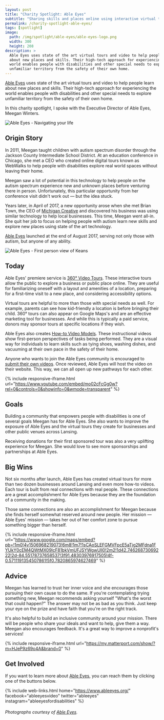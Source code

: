 ```yaml
---
layout: post
title: "Charity Spotlight: Able Eyes"
subtitle: "Sharing skills and places online using interactive virtual tours and video."
permalink: /charity-spotlight-able-eyes/
tags: [spotlight]
image:
  path: /img/spotlight/able-eyes/able-eyes-logo.png
  width: 300
  height: 208
description: >
  Able Eyes uses state of the art virtual tours and video to help people learn
  about new places and skills. Their high-tech approach for experiencing the
  world enables people with disabilities and other special needs to explore
  unfamiliar territory from the safety of their own home.
---
```


[Able Eyes][1] uses state of the art virtual tours and video to help people learn about new places and skills. Their high-tech approach for experiencing the world enables people with disabilities and other special needs to explore unfamiliar territory from the safety of their own home.

In this charity spotlight, I spoke with the Executive Director of Able Eyes, Meegan Winters.

![][6]

## Origin Story

In 2011, Meegan taught children with autism spectrum disorder through the Jackson County Intermediate School District. At an education conference in Chicago, she met a CEO who created online digital tours known as WebWalks to help people with disabilities explore real world spaces without leaving their home.

Meegan saw a lot of potential in this technology to help people on the autism spectrum experience new and unknown places before venturing there in person. Unfortunately, this particular opportunity from her conference visit didn't work out &mdash; but the idea stuck.

Years later, in April of 2017, a new opportunity arose when she met Brian Town, the CEO of [Michigan Creative][2] and discovered his business was using similar technology to help local businesses. This time, Meegan went all-in. She quit her job to focus on helping people with autism learn new skills and explore new places using state of the art technology.

[Able Eyes][1] launched at the end of August 2017, serving not only those with autism, but anyone of any ability.

![][7]

## Today

Able Eyes' premiere service is [360° Video Tours][3]. These interactive tours allow the public to explore a business or public place online. They are useful for familiarizing oneself with a layout and amenities of a location, preparing for a first-time visit to a new place, and considering accessibility options.

Virtual tours are helpful to more than those with special needs as well. For example, parents can see how kid-friendly a location is before bringing their child. 360° tours can also appear on Google Maps's  and are an effective marketing tool for businesses. And while this is typically a paid service, donors may sponsor tours at specific locations if they wish.

Able Eyes also creates [How-to Video Models][4]. These instructional videos show first-person perspectives of tasks being performed. They are a visual way for individuals to learn skills such as tying shoes, washing dishes, and vacuuming at their own pace in the safety of their home.

Anyone who wants to join the Able Eyes community is encouraged to [submit their own videos][5]. Once reviewed, Able Eyes will host the video on their website. This way, we can all open up new pathways for each other.

{% include responsive-iframe.html url="https://www.youtube.com/embed/mo02cFcGg0w?rel=0&controls=0&showinfo=0&wmode=transparent" %}

## Goals

Building a community that empowers people with disabilities is one of several goals Meegan has for Able Eyes. She also wants to improve the exposure of Able Eyes and the virtual tours they create for businesses and other public venues across Lansing.

Receiving donations for their first sponsored tour was also a very uplifting experience for Meegan. She would love to see more sponsorships and partnerships at Able Eyes.

## Big Wins

Not six months after launch, Able Eyes has created virtual tours for more than two dozen businesses around Lansing and even more how-to videos. Each tour is built from real connections with real people. These connections are a great accomplishment for Able Eyes because they are the foundation of a community in the making.

Those same connections are also an accomplishment for Meegan because she finds herself somewhat reserved around new people. Her mission &mdash; Able Eyes' mission &mdash; takes her out of her comfort zone to pursue something bigger than herself.

{% include responsive-iframe.html url="https://www.google.com/maps/embed?pb=!1m0!4v1506968219073!6m8!1m7!1sCAoSLEFGMVFpcE5aTjg2MFdna1FYUkY0cEM4QWtMX09lcF81bkVmUFJSYWgwUll0!2m2!1d42.74626873069222!2d-84.55178737658537!3f91.48303976917505!4f-0.5711191354507861!5f0.7820865974627469" %}

## Advice

Meegan has learned to trust her inner voice and she encourages those pursuing their own cause to do the same. If you're contemplating trying something new, Meegan recommends asking yourself "What's the worst that could happen?" The answer may not be as bad as you think. Just keep your eye on the prize and have faith that you're on the right track.

It's also helpful to build an inclusive community around your mission. There will be people who share your ideals and want to help, give them a way. Meegan also encourages feedback. It's a great way to improve a nonprofit's services!

{% include responsive-iframe.html url="https://my.matterport.com/show/?m=HJeP9z69o4A&brand=0" %}

## Get Involved

If you want to learn more about [Able Eyes][1], you can reach them by clicking one of the buttons below.

{% include web-links.html home="https://www.ableeyes.org/" facebook="ableeyesvideo" twitter="ableeyes" instagram="ableeyesfordisabilities" %}

###### Photographs courtesy of [Able Eyes][1].



[1]: https://www.ableeyes.org/ "Able Eyes Homepage"
[2]: https://www.michigancreative.com/ "Michigan Creative Homepage"
[3]: https://www.ableeyes.org/360-videos-virtual-tours/ "More about Able Eyes 360° Video Tours"
[4]: https://www.ableeyes.org/how-to-video-modeling/ "More about Able Eyes How-to and Video Modeling"
[5]: https://www.ableeyes.org/submit-videos/ "Submit your own video to the Able Eyes Community"
[6]: /img/spotlight/able-eyes/able-eyes-logo.png "Able Eyes - Navigating your life"
[7]: /img/spotlight/able-eyes/able-eyes-keans-first-person.jpg "Able Eyes - First person view of Keans"
[8]: /img/spotlight/able-eyes/able-eyes-keans-dollhouse.jpg "Able Eyes - Dollhouse view of Keans"
